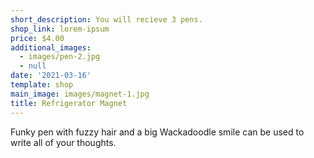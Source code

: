 ```yaml
---
short_description: You will recieve 3 pens.
shop_link: lorem-ipsum
price: $4.00
additional_images:
  - images/pen-2.jpg
  - null
date: '2021-03-16'
template: shop
main_image: images/magnet-1.jpg
title: Refrigerator Magnet
---
```

Funky pen with fuzzy hair and a big Wackadoodle smile can be used to write all of your thoughts.
